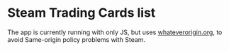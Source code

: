 Steam Trading Cards list
========================

The app is currently running with only JS, but uses [whateverorigin.org](http://whateverorigin.org/), to avoid Same-origin policy problems with Steam.
